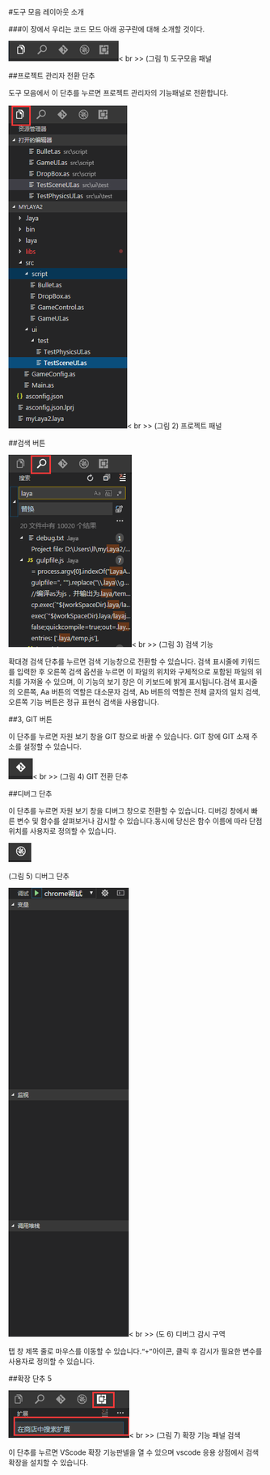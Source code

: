 #도구 모음 레이아웃 소개



###이 장에서 우리는 코드 모드 아래 공구란에 대해 소개할 것이다.

![blob.png](img/1.png)< br >>
(그림 1) 도구모음 패널




##프로젝트 관리자 전환 단추

도구 모음에서 이 단추를 누르면 프로젝트 관리자의 기능패널로 전환합니다.

![blob.png](img/2.png)< br >>
(그림 2) 프로젝트 패널



 



##검색 버튼



 ![blob.png](img/3.png)< br >>
(그림 3) 검색 기능



확대경 검색 단추를 누르면 검색 기능창으로 전환할 수 있습니다. 검색 표시줄에 키워드를 입력한 후 오른쪽 검색 옵션을 누르면 이 파일의 위치와 구체적으로 포함된 파일의 위치를 가져올 수 있으며, 이 기능의 보기 창은 이 키보드에 밝게 표시됩니다.검색 표시줄의 오른쪽, Aa 버튼의 역할은 대소문자 검색, Ab 버튼의 역할은 전체 글자의 일치 검색, 오른쪽 기능 버튼은 정규 표현식 검색을 사용합니다.



 

 



##3, GIT 버튼

이 단추를 누르면 자원 보기 창을 GIT 창으로 바꿀 수 있습니다. GIT 창에 GIT 소재 주소를 설정할 수 있습니다.

​![图片1.png](img/4.png)< br >>
(그림 4) GIT 전환 단추



 







##디버그 단추

이 단추를 누르면 자원 보기 창을 디버그 창으로 전환할 수 있습니다. 디버깅 창에서 빠른 변수 및 함수를 살펴보거나 감시할 수 있습니다.동시에 당신은 함수 이름에 따라 단점 위치를 사용자로 정의할 수 있습니다.



 ![图片1.png](img/5.png)<br/>

(그림 5) 디버그 단추

![图片1.png](img/6.png)< br >>
(도 6) 디버그 감시 구역

탭 창 제목 줄로 마우스를 이동할 수 있습니다.`“+”`아이콘, 클릭 후 감시가 필요한 변수를 사용자로 정의할 수 있습니다.



 







##확장 단추 5

![blob.png](img/7.png)< br >>
(그림 7) 확장 기능 패널 검색

이 단추를 누르면 VScode 확장 기능판넬을 열 수 있으며 vscode 응용 상점에서 검색 확장을 설치할 수 있습니다.